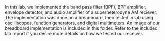In this lab, we implemented the band pass filter (BPF), BPF amplifier, envelope detector, and audio amplifier of a superheterodyne AM reciever. The implementation was done on a breadboard, then tested in lab using oscilliscopes, function generators, and digital multimeters.
An image of our breadboard implementation is included in this folder. Refer to the included lab report if you desire more details on how we tested our receiver.